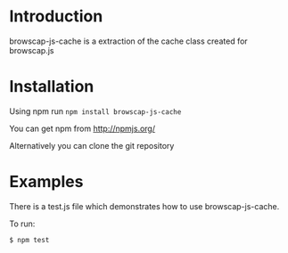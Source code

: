 # Introduction

browscap-js-cache is a extraction of the cache class created for browscap.js

# Installation

Using npm run `npm install browscap-js-cache`

You can get npm from http://npmjs.org/

Alternatively you can clone the git repository

# Examples

There is a test.js file which demonstrates how to use browscap-js-cache.

To run:

	$ npm test
